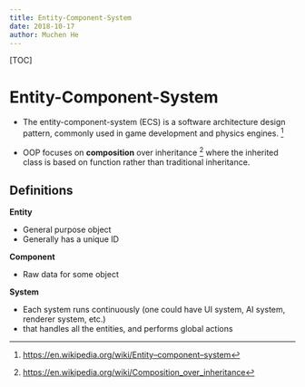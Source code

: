 ```yaml
---
title: Entity-Component-System
date: 2018-10-17
author: Muchen He
---
```


[TOC]

# Entity-Component-System

- The entity-component-system (ECS) is a software architecture design pattern, commonly used in game development and physics engines. [^1]

- OOP focuses on **composition** over inheritance [^2] where the inherited class is based on function rather than traditional inheritance.



## Definitions

**Entity**

- General purpose object
- Generally has a unique ID

**Component**

- Raw data for some object

**System**

- Each system runs continuously (one could have UI system, AI system, renderer system, etc.)
- that handles all the entities, and performs global actions 




[^1]: https://en.wikipedia.org/wiki/Entity–component–system

[^2]: https://en.wikipedia.org/wiki/Composition_over_inheritance
[^3]: http://gameprogrammingpatterns.com/component.html
[^4]: https://www.gamedev.net/articles/programming/general-and-gameplay-programming/understanding-component-entity-systems-r3013/
[^5]: https://github.com/junkdog/artemis-odb/wiki/Introduction-to-Entity-Systems

